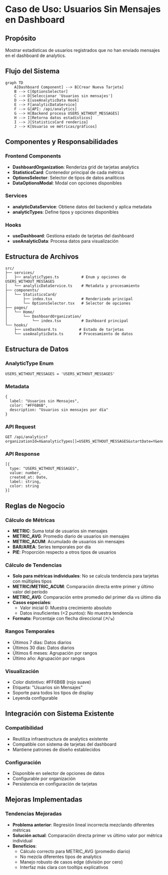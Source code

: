 # Caso de Uso: Usuarios Sin Mensajes en Dashboard

## Propósito
Mostrar estadísticas de usuarios registrados que no han enviado mensajes en el dashboard de analytics.

## Flujo del Sistema

```mermaid
graph TD
    A[Dashboard Component] --> B[Crear Nueva Tarjeta]
    B --> C[OptionsSelector]
    C --> D[Seleccionar 'Usuarios sin mensajes']
    D --> E[useAnalyticData Hook]
    E --> F[analyticDataService]
    F --> G[API: /api/analytics]
    G --> H[Backend procesa USERS_WITHOUT_MESSAGES]
    H --> I[Retorna datos estadísticos]
    I --> J[StatisticsCard renderiza]
    J --> K[Usuario ve métricas/gráficos]
```

## Componentes y Responsabilidades

### Frontend Components
- **DashboardOrganization**: Renderiza grid de tarjetas analytics
- **StatisticsCard**: Contenedor principal de cada métrica
- **OptionsSelector**: Selector de tipos de datos analíticos
- **DataOptionsModal**: Modal con opciones disponibles

### Services
- **analyticDataService**: Obtiene datos del backend y aplica metadata
- **analyticTypes**: Define tipos y opciones disponibles

### Hooks
- **useDashboard**: Gestiona estado de tarjetas del dashboard
- **useAnalyticData**: Procesa datos para visualización

## Estructura de Archivos

```
src/
├── services/
│   ├── analyticTypes.ts          # Enum y opciones de USERS_WITHOUT_MESSAGES
│   └── analyticDataService.ts    # Metadata y procesamiento
├── components/
│   └── StatisticsCard/
│       ├── index.tsx             # Renderizado principal
│       └── OptionsSelector.tsx   # Selector de opciones
├── pages/
│   └── Home/
│       └── DashboardOrganization/
│           └── index.tsx         # Dashboard principal
└── hooks/
    ├── useDashboard.ts          # Estado de tarjetas
    └── useAnalyticData.ts       # Procesamiento de datos
```

## Estructura de Datos

### AnalyticType Enum
```
USERS_WITHOUT_MESSAGES = 'USERS_WITHOUT_MESSAGES'
```

### Metadata
```
{
  label: "Usuarios sin Mensajes",
  color: "#FF6B6B",
  description: "Usuarios sin mensajes por día"
}
```

### API Request
```
GET /api/analytics?organizationId=X&analyticTypes[]=USERS_WITHOUT_MESSAGES&startDate=Y&endDate=Z
```

### API Response
```
[{
  type: "USERS_WITHOUT_MESSAGES",
  value: number,
  created_at: Date,
  label: string,
  color: string
}]
```

## Reglas de Negocio

### Cálculo de Métricas
- **METRIC**: Suma total de usuarios sin mensajes
- **METRIC_AVG**: Promedio diario de usuarios sin mensajes
- **METRIC_ACUM**: Acumulado de usuarios sin mensajes
- **BAR/AREA**: Series temporales por día
- **PIE**: Proporción respecto a otros tipos de usuarios

### Cálculo de Tendencias
- **Solo para métricas individuales**: No se calcula tendencia para tarjetas con múltiples tipos
- **METRIC/METRIC_ACUM**: Comparación directa entre primer y último valor del período
- **METRIC_AVG**: Comparación entre promedio del primer día vs último día
- **Casos especiales**: 
  - Valor inicial 0: Muestra crecimiento absoluto
  - Datos insuficientes (<2 puntos): No muestra tendencia
- **Formato**: Porcentaje con flecha direccional (↗/↘)

### Rangos Temporales
- Últimos 7 días: Datos diarios
- Últimos 30 días: Datos diarios
- Últimos 6 meses: Agrupación por rangos
- Último año: Agrupación por rangos

### Visualización
- Color distintivo: #FF6B6B (rojo suave)
- Etiqueta: "Usuarios sin Mensajes"
- Soporte para todos los tipos de display
- Leyenda configurable

## Integración con Sistema Existente

### Compatibilidad
- Reutiliza infraestructura de analytics existente
- Compatible con sistema de tarjetas del dashboard
- Mantiene patrones de diseño establecidos

### Configuración
- Disponible en selector de opciones de datos
- Configurable por organización
- Persistencia en configuración de tarjetas

## Mejoras Implementadas

### Tendencias Mejoradas
- **Problema anterior**: Regresión lineal incorrecta mezclando diferentes métricas
- **Solución actual**: Comparación directa primer vs último valor por métrica individual
- **Beneficios**:
  - Cálculo correcto para METRIC_AVG (promedio diario)
  - No mezcla diferentes tipos de analytics
  - Manejo robusto de casos edge (división por cero)
  - Interfaz más clara con tooltips explicativos